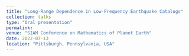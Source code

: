 ```yaml
---
title: "Long-Range Dependence in Low-Frequency Earthquake Catalogs"
collection: talks
type: "Oral presentation"
permalink: 
venue: "SIAM Conference on Mathematics of Planet Earth"
date: 2022-07-13
location: "Pittsburgh, Pennsylvania, USA"
---
```

